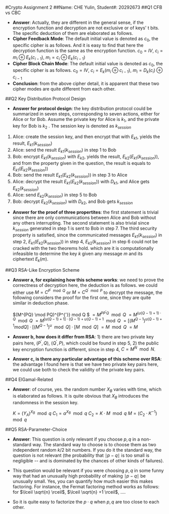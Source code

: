 #Crypto Assignment 2
##Name: CHE Yulin, Student#: 20292673
##Q1  CFB vs CBC
- **Answer**: Actually, they are different in the general sense, if the encryption function and decryption are not exclusive or of keys' t bits. The specific deduction of them are elaborated as follows.
- **Cipher Feedback Mode**: The default initial value is denoted as $c_0$,  the specific cipher is as follows. And it is easy to find that here the decryption function is the same as the encryption function.
	$c_0 = IV$, $c_i = m_i \oplus E_k(c_{i-1})$,  $m_i = c_i \oplus E_k(c_{i-1})$
- **Cipher Block Chain Mode**: The default initial value is denoted as $c_0$,  the specific cipher is as follows.
	$c_0 = IV$, $c_i = E_k(m_i  \oplus  c_{i-1})$, $m_i = D_k({c_i}) \oplus c_{i-1}$
- **Conclusion**: from the above cipher detail, it is apparent that these two cipher modes are quite different from each other.

##Q2 Key Distribution Protocol Design
- **Answer for protocol design**: the key distribution protocol could be summarized in seven steps, corresponding to seven actions, either for Alice or for Bob. Assume the private key for Alice is $k_1$, and the private key for Bob is $k_2$ . The session key is denoted as $k_{session}$

1. Alice: create the session key, and then encrypt that with $E_{k1}$, yields the result, $E_{k1}(k_{session})$
2. Alice: send the result $E_{k1}(k_{session})$ in step 1 to Bob
3. Bob: encrypt $E_{k1}(k_{session})$ with $E_{k2}$, yields the result, $E_{k2}(E_{k1}(k_{session}))$, and from the property given in the question, the result is equals to $E_{k1}(E_{k2}(k_{session}))$
4. Bob: send the result $E_{k1}(E_{k2}(k_{session}))$ in step 3 to Alice
5. Alice: decrypt the result $E_{k1}(E_{k2}(k_{session}))$ with $D_{k1}$, and Alice gets $E_{k2}(k_{session})$
6. Alice: send $E_{k2}(k_{session})$ in step 5 to Bob
7. Bob: decrypt $E_{k2}(k_{session})$ with $D_{k2}$, and Bob gets $k_{session}$

- **Answer for the proof of three propertites**: the first statement is trivial since there are only communications between Alice and Bob without any others interrupting. The second statement is also trivial since $k_{session}$ generated in step 1 is sent to Bob in step 7. The third security property is satisfied, since the communicated messages $E_{k1}(k_{session})$ in step 2, $E_{k1}(E_{k2}(k_{session}))$ in step 4,  $E_{k2}(k_{session})$ in step 6 could not be cracked with the two theorems hold. which are  it is computationally infeasible to determine the key $k$ given any message $m$ and its  ciphertext $E_k(m)$.

##Q3 RSA-Like Encryption Scheme
- **Answer a, for explaining how this scheme works**: we need to prove the correctness of decryption here, the deduction is as follows. we could either use $M = C^{P^{'} \mod Q}$ or $M = C^{Q^{'} \mod P}$ to decrypt the message, the following considers the proof for the first one, since they are quite similar in deduction phase.

	$(M^{PQ}  \mod PQ)^{P^{'}} mod Q $
	$= M^{PP^{'}Q} \mod Q$
	$= M^{(u(Q-1)+1) \cdot Q} \mod Q$
	$= M^{[u(Q-1)+1] \cdot (Q-1) + u(Q-1) +1} \mod Q$
	$= [(M^{Q-1})^{u(Q-1)+1} mod Q] \cdot [(M^{Q-1})^u \mod Q] \cdot [M \mod Q]$
	$= M \mod Q$
	$= M$

- **Answer b, how does it differ from RSA**: 1) there are two private key pairs here, $(P^{'}, Q)$, $(Q^{'}, P)$, which could be found in step 5, 2) the public key encryption function is different, since in step 4, $C= M^N \mod N$.

- **Answer c, is there any particular advantage of this scheme over RSA**: the advantage I found here is that we have two private key pairs here, we could use both to check the validity of the private key pairs.

##Q4 ElGamal-Related
- **Answer**: of course, yes. the random number $X_B$ varies with time, which is elaborated as follows. It is quite obvious that $X_B$ introduces the randomness in the session key.

	$K = (Y_A)^{X_B} \mod q$
	$C_1 = \alpha^{X_B} \mod q$
	$C_2 = K \cdot M \mod q$
	$M = (C_2 \cdot K^{-1}) \mod q$

##Q5 RSA-Parameter-Choice
- **Answer**: This question is only relevant if you choose $p,q$ in a non-standard way. The standard way to choose
is to choose them as two independent random $k/2$ bit numbers. If you do it the standard way, the question is not relevant (the probability that $\mid p − q \mid$ is too small is negligible -- and is dominated by the chances of other kinds of failures).

- This question would be relevant if you were choosing $p,q$ in some funny way that had an unusually high probability of making
$\mid p − q \mid$ be unusually small. Yes, you can quantify how much easier this makes factoring. For instance, the Fermat factoring method works as follows: for $\lceil \sqrt{n} \rceil$, $\lceil \sqrt{n} +1 \rceil$, $...$.

- So it is quite easy to factorize the $p \cdot q$ when $p,q$ are too close to each other.
